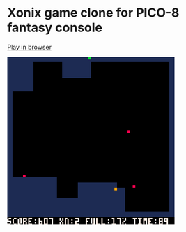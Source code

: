 # Xonix game clone for PICO-8 fantasy console

[Play in browser](https://newagebegins.github.io/xonix-pico8/xonix_html/)

![Xonix gameplay](xonix.gif)
